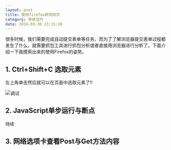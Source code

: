 ```yaml
---
layout: post
title: 使用firefox研究网页
category: 奇技淫巧
date: 2016-03-30 23:15:10
---
```


很多时候，我们需要完成自动提交表单等任务，而为了了解浏览器提交表单过程都发生了什么，就需要抓包工具进行抓包分析或者直接用浏览器进行分析了。下面介绍一下我摸索出来的使用Firefox的姿势。

<!-- more -->

## 1. Ctrl+Shift+C 选取元素

左上角单击然后就可以在页面中选取元素了!!

![调试](http://7xkunb.com1.z0.glb.clouddn.com/markdown/1459538345047.png)

## 2. JavaScript单步运行与断点

待续

## 3. 网络选项卡查看Post与Get方法内容
